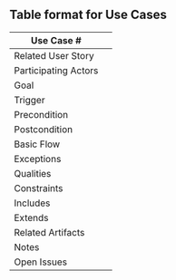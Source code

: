 ## Table format for Use Cases
<!-- To format tables: http://markdowntable.com/ -->
| Use Case #           |   |
|----------------------|---|
| Related User Story   |   |
| Participating Actors |   |
| Goal                 |   |
| Trigger              |   |
| Precondition         |   |
| Postcondition        |   |
| Basic Flow           |   |
| Exceptions           |   |
| Qualities            |   |
| Constraints          |   |
| Includes             |   |
| Extends              |   |
| Related Artifacts    |   |
| Notes                |   |
| Open Issues          |   |
